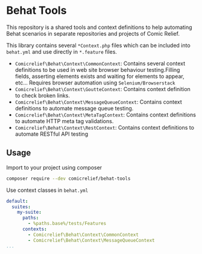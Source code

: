 Behat Tools
===========

This repository is a shared tools and context definitions to help automating Behat scenarios 
in separate repositories and projects of Comic Relief.

This library contains several `*Context.php` files which can be included into `behat.yml` 
and use directly in `*.feature` files.

* `Comicrelief\Behat\Context\CommonContext`: Contains several context definitions to be used in web site
browser behaviour testing.Filling fields, asserting elements exists and waiting for elements to appear, etc...
Requires browser automation using `Selenium/Browserstack` 
* `Comicrelief\Behat\Context\GoutteContext`: Contains context definition to check broken links.
* `Comicrelief\Behat\Context\MessageQueueContext`: Contains context definitions to automate message queue testing.
* `Comicrelief\Behat\Context\MetaTagContext`: Contains context definitions to automate HTTP meta tag validations.
* `Comicrelief\Behat\Context\RestContext`: Contains context definitions to automate RESTful API testing

## Usage
Import to your project using composer
```bash
composer require --dev comicrelief/behat-tools
```
Use context classes in `behat.yml`
```yaml
default:
  suites:
    my-suite:
      paths:
        - %paths.base%/tests/Features
      contexts:
        - Comicrelief\Behat\Context\CommonContext
        - Comicrelief\Behat\Context\MessageQueueContext
...
``` 
